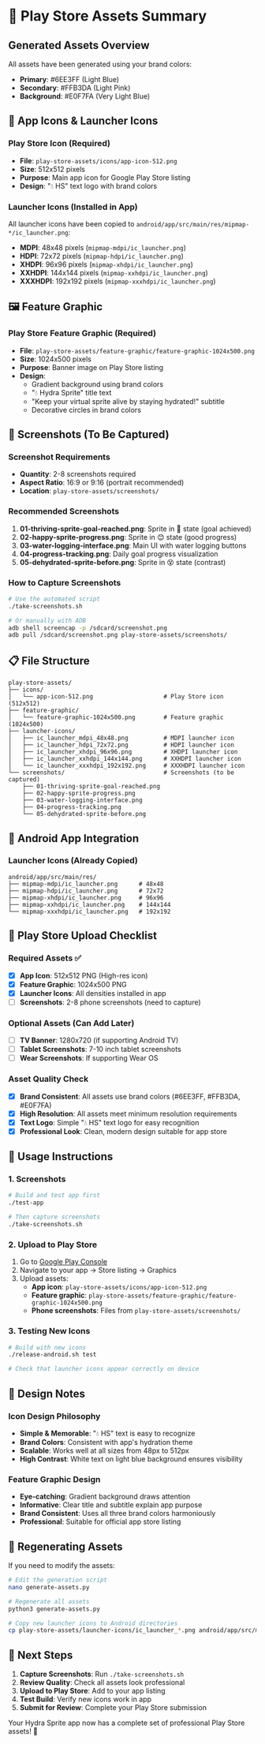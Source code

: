 # 🎨 Play Store Assets Summary

## Generated Assets Overview

All assets have been generated using your brand colors:
- **Primary**: #6EE3FF (Light Blue)
- **Secondary**: #FFB3DA (Light Pink) 
- **Background**: #E0F7FA (Very Light Blue)

## 📱 App Icons & Launcher Icons

### Play Store Icon (Required)
- **File**: `play-store-assets/icons/app-icon-512.png`
- **Size**: 512x512 pixels
- **Purpose**: Main app icon for Google Play Store listing
- **Design**: "💧 HS" text logo with brand colors

### Launcher Icons (Installed in App)
All launcher icons have been copied to `android/app/src/main/res/mipmap-*/ic_launcher.png`:

- **MDPI**: 48x48 pixels (`mipmap-mdpi/ic_launcher.png`)
- **HDPI**: 72x72 pixels (`mipmap-hdpi/ic_launcher.png`)
- **XHDPI**: 96x96 pixels (`mipmap-xhdpi/ic_launcher.png`)
- **XXHDPI**: 144x144 pixels (`mipmap-xxhdpi/ic_launcher.png`)
- **XXXHDPI**: 192x192 pixels (`mipmap-xxxhdpi/ic_launcher.png`)

## 🖼️ Feature Graphic

### Play Store Feature Graphic (Required)
- **File**: `play-store-assets/feature-graphic/feature-graphic-1024x500.png`
- **Size**: 1024x500 pixels
- **Purpose**: Banner image on Play Store listing
- **Design**: 
  - Gradient background using brand colors
  - "💧 Hydra Sprite" title text
  - "Keep your virtual sprite alive by staying hydrated!" subtitle
  - Decorative circles in brand colors

## 📸 Screenshots (To Be Captured)

### Screenshot Requirements
- **Quantity**: 2-8 screenshots required
- **Aspect Ratio**: 16:9 or 9:16 (portrait recommended)
- **Location**: `play-store-assets/screenshots/`

### Recommended Screenshots
1. **01-thriving-sprite-goal-reached.png**: Sprite in 🌟 state (goal achieved)
2. **02-happy-sprite-progress.png**: Sprite in 😊 state (good progress)
3. **03-water-logging-interface.png**: Main UI with water logging buttons
4. **04-progress-tracking.png**: Daily goal progress visualization
5. **05-dehydrated-sprite-before.png**: Sprite in 😵 state (contrast)

### How to Capture Screenshots
```bash
# Use the automated script
./take-screenshots.sh

# Or manually with ADB
adb shell screencap -p /sdcard/screenshot.png
adb pull /sdcard/screenshot.png play-store-assets/screenshots/
```

## 📋 File Structure

```
play-store-assets/
├── icons/
│   └── app-icon-512.png                    # Play Store icon (512x512)
├── feature-graphic/
│   └── feature-graphic-1024x500.png        # Feature graphic (1024x500)
├── launcher-icons/
│   ├── ic_launcher_mdpi_48x48.png          # MDPI launcher icon
│   ├── ic_launcher_hdpi_72x72.png          # HDPI launcher icon
│   ├── ic_launcher_xhdpi_96x96.png         # XHDPI launcher icon
│   ├── ic_launcher_xxhdpi_144x144.png      # XXHDPI launcher icon
│   └── ic_launcher_xxxhdpi_192x192.png     # XXXHDPI launcher icon
└── screenshots/                            # Screenshots (to be captured)
    ├── 01-thriving-sprite-goal-reached.png
    ├── 02-happy-sprite-progress.png
    ├── 03-water-logging-interface.png
    ├── 04-progress-tracking.png
    └── 05-dehydrated-sprite-before.png
```

## 🚀 Android App Integration

### Launcher Icons (Already Copied)
```
android/app/src/main/res/
├── mipmap-mdpi/ic_launcher.png      # 48x48
├── mipmap-hdpi/ic_launcher.png      # 72x72
├── mipmap-xhdpi/ic_launcher.png     # 96x96
├── mipmap-xxhdpi/ic_launcher.png    # 144x144
└── mipmap-xxxhdpi/ic_launcher.png   # 192x192
```

## 🎯 Play Store Upload Checklist

### Required Assets ✅
- [x] **App Icon**: 512x512 PNG (High-res icon)
- [x] **Feature Graphic**: 1024x500 PNG 
- [x] **Launcher Icons**: All densities installed in app
- [ ] **Screenshots**: 2-8 phone screenshots (need to capture)

### Optional Assets (Can Add Later)
- [ ] **TV Banner**: 1280x720 (if supporting Android TV)
- [ ] **Tablet Screenshots**: 7-10 inch tablet screenshots
- [ ] **Wear Screenshots**: If supporting Wear OS

### Asset Quality Check
- [x] **Brand Consistent**: All assets use brand colors (#6EE3FF, #FFB3DA, #E0F7FA)
- [x] **High Resolution**: All assets meet minimum resolution requirements
- [x] **Text Logo**: Simple "💧 HS" text logo for easy recognition
- [x] **Professional Look**: Clean, modern design suitable for app store

## 📖 Usage Instructions

### 1. Screenshots
```bash
# Build and test app first
./test-app

# Then capture screenshots
./take-screenshots.sh
```

### 2. Upload to Play Store
1. Go to [Google Play Console](https://play.google.com/console)
2. Navigate to your app → Store listing → Graphics
3. Upload assets:
   - **App icon**: `play-store-assets/icons/app-icon-512.png`
   - **Feature graphic**: `play-store-assets/feature-graphic/feature-graphic-1024x500.png`
   - **Phone screenshots**: Files from `play-store-assets/screenshots/`

### 3. Testing New Icons
```bash
# Build with new icons
./release-android.sh test

# Check that launcher icons appear correctly on device
```

## 🎨 Design Notes

### Icon Design Philosophy
- **Simple & Memorable**: "💧 HS" text is easy to recognize
- **Brand Colors**: Consistent with app's hydration theme
- **Scalable**: Works well at all sizes from 48px to 512px
- **High Contrast**: White text on light blue background ensures visibility

### Feature Graphic Design
- **Eye-catching**: Gradient background draws attention
- **Informative**: Clear title and subtitle explain app purpose
- **Brand Consistent**: Uses all three brand colors harmoniously
- **Professional**: Suitable for official app store listing

## 🔄 Regenerating Assets

If you need to modify the assets:

```bash
# Edit the generation script
nano generate-assets.py

# Regenerate all assets
python3 generate-assets.py

# Copy new launcher icons to Android directories
cp play-store-assets/launcher-icons/ic_launcher_*.png android/app/src/main/res/mipmap-*/ic_launcher.png
```

## 🎉 Next Steps

1. **Capture Screenshots**: Run `./take-screenshots.sh` 
2. **Review Quality**: Check all assets look professional
3. **Upload to Play Store**: Add to your app listing
4. **Test Build**: Verify new icons work in app
5. **Submit for Review**: Complete your Play Store submission

Your Hydra Sprite app now has a complete set of professional Play Store assets! 🚀 